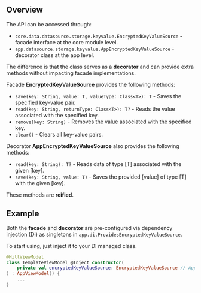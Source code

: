 ## Overview

The API can be accessed through:
- `core.data.datasource.storage.keyvalue.EncryptedKeyValueSource` - facade interface at the core module level.
- `app.datasource.storage.keyvalue.AppEncryptedKeyValueSource` - decorator class at the app level.

The difference is that the class serves as a **decorator** and can provide extra methods without impacting facade implementations.

Facade **EncryptedKeyValueSource** provides the following methods:

- `save(key: String, value: T, valueType: Class<T>): T` - Saves the specified key-value pair.
- `read(key: String, returnType: Class<T>): T?` - Reads the value associated with the specified key.
- `remove(key: String)` - Removes the value associated with the specified key.
- `clear()` - Clears all key-value pairs.

Decorator **AppEncryptedKeyValueSource** also provides the following methods:

- `read(key: String): T?` - Reads data of type [T] associated with the given [key].
- `save(key: String, value: T)` - Saves the provided [value] of type [T] with the given [key].

These methods are **reified**.

## Example

Both the **facade** and **decorator** are pre-configured via dependency injection (DI) as singletons in `app.di.ProvidesEncryptedKeyValueSource`.

To start using, just inject it to your DI managed class.

```kotlin
@HiltViewModel
class TemplateViewModel @Inject constructor(
    private val encryptedKeyValueSource: EncryptedKeyValueSource // AppEncryptedKeyValueSource
) : AppViewModel() {
    ...
}
```